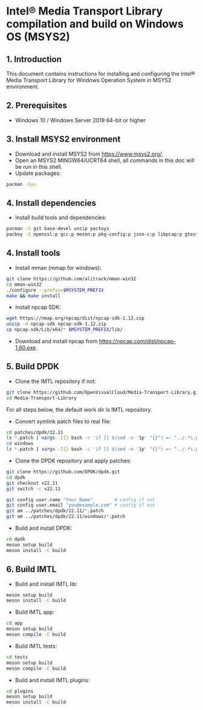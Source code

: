 # Intel® Media Transport Library compilation and build on Windows OS (MSYS2)

## 1. Introduction

This document contains instructions for installing and configuring the Intel® Media Transport Library for Windows Operation System in MSYS2 environment.

## 2. Prerequisites

* Windows 10 / Windows Server 2019 64-bit or higher

## 3. Install MSYS2 environment

* Download and install MSYS2 from <https://www.msys2.org/>.
* Open an MSYS2 MINGW64/UCRT64 shell, all commands in this doc will be run in this shell.
* Update packages:

```bash
pacman -Syu
```

## 4. Install dependencies

* Install build tools and dependencies:

```bash
pacman -S git base-devel unzip pactoys
pacboy -S openssl:p gcc:p meson:p pkg-config:p json-c:p libpcap:p gtest:p SDL2:p SDL2_ttf:p dlfcn:p
```

## 4. Install tools

* Install mman (mmap for windows):

```bash
git clone https://github.com/alitrack/mman-win32
cd mman-win32
./configure --prefix=$MSYSTEM_PREFIX
make && make install
```

* Install npcap SDK:

```bash
wget https://nmap.org/npcap/dist/npcap-sdk-1.12.zip
unzip -d npcap-sdk npcap-sdk-1.12.zip
cp npcap-sdk/Lib/x64/* $MSYSTEM_PREFIX/lib/
```

* Download and install npcap from <https://npcap.com/dist/npcap-1.60.exe>.

## 5. Build DPDK

* Clone the IMTL repository if not:

```bash
git clone https://github.com/OpenVisualCloud/Media-Transport-Library.git
cd Media-Transport-Library
```

For all steps below, the default work dir is IMTL repository.

* Convert symlink patch files to real file:

```bash
cd patches/dpdk/22.11
ls *.patch | xargs -I{} bash -c 'if [[ $(sed -n '1p' "{}") =~ ^../.*\.patch$ ]]; then cp "$(cat "{}")" "{}"; fi'
cd windows
ls *.patch | xargs -I{} bash -c 'if [[ $(sed -n '1p' "{}") =~ ^../.*\.patch$ ]]; then cp "$(cat "{}")" "{}"; fi'
```

* Clone the DPDK repository and apply patches:

```bash
git clone https://github.com/DPDK/dpdk.git
cd dpdk
git checkout v22.11
git switch -c v22.11

git config user.name "Your Name"        # config if not
git config user.email "you@example.com" # config if not
git am ../patches/dpdk/22.11/*.patch
git am ../patches/dpdk/22.11/windows/*.patch
```

* Build and install DPDK:

```bash
cd dpdk
meson setup build
meson install -C build
```

## 6. Build IMTL

* Build and install IMTL lib:

```bash
meson setup build
meson install -C build
```

* Build IMTL app:

```bash
cd app
meson setup build
meson compile -C build
```

* Build IMTL tests:

```bash
cd tests
meson setup build
meson compile -C build
```

* Build and install IMTL plugins:

```bash
cd plugins
meson setup build
meson install -C build
```
